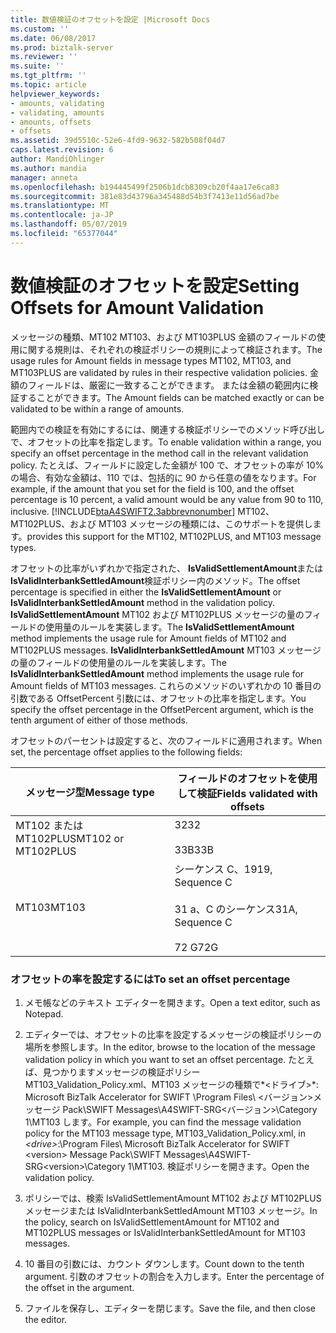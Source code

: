 ```yaml
---
title: 数値検証のオフセットを設定 |Microsoft Docs
ms.custom: ''
ms.date: 06/08/2017
ms.prod: biztalk-server
ms.reviewer: ''
ms.suite: ''
ms.tgt_pltfrm: ''
ms.topic: article
helpviewer_keywords:
- amounts, validating
- validating, amounts
- amounts, offsets
- offsets
ms.assetid: 39d5510c-52e6-4fd9-9632-582b508f04d7
caps.latest.revision: 6
author: MandiOhlinger
ms.author: mandia
manager: anneta
ms.openlocfilehash: b194445499f2506b1dcb8309cb20f4aa17e6ca83
ms.sourcegitcommit: 381e83d43796a345488d54b3f7413e11d56ad7be
ms.translationtype: MT
ms.contentlocale: ja-JP
ms.lasthandoff: 05/07/2019
ms.locfileid: "65377044"
---
```

# <a name="setting-offsets-for-amount-validation"></a><span data-ttu-id="2f06d-102">数値検証のオフセットを設定</span><span class="sxs-lookup"><span data-stu-id="2f06d-102">Setting Offsets for Amount Validation</span></span>
<span data-ttu-id="2f06d-103">メッセージの種類、MT102 MT103、および MT103PLUS 金額のフィールドの使用に関する規則は、それぞれの検証ポリシーの規則によって検証されます。</span><span class="sxs-lookup"><span data-stu-id="2f06d-103">The usage rules for Amount fields in message types MT102, MT103, and MT103PLUS are validated by rules in their respective validation policies.</span></span> <span data-ttu-id="2f06d-104">金額のフィールドは、厳密に一致することができます。 または金額の範囲内に検証することができます。</span><span class="sxs-lookup"><span data-stu-id="2f06d-104">The Amount fields can be matched exactly or can be validated to be within a range of amounts.</span></span>  
  
 <span data-ttu-id="2f06d-105">範囲内での検証を有効にするには、関連する検証ポリシーでのメソッド呼び出しで、オフセットの比率を指定します。</span><span class="sxs-lookup"><span data-stu-id="2f06d-105">To enable validation within a range, you specify an offset percentage in the method call in the relevant validation policy.</span></span> <span data-ttu-id="2f06d-106">たとえば、フィールドに設定した金額が 100 で、オフセットの率が 10% の場合、有効な金額は、110 では、包括的に 90 から任意の値をなります。</span><span class="sxs-lookup"><span data-stu-id="2f06d-106">For example, if the amount that you set for the field is 100, and the offset percentage is 10 percent, a valid amount would be any value from 90 to 110, inclusive.</span></span> [!INCLUDE[btaA4SWIFT2.3abbrevnonumber](../../includes/btaa4swift2-3abbrevnonumber-md.md)] <span data-ttu-id="2f06d-107">MT102、MT102PLUS、および MT103 メッセージの種類には、このサポートを提供します。</span><span class="sxs-lookup"><span data-stu-id="2f06d-107">provides this support for the MT102, MT102PLUS, and MT103 message types.</span></span>  
  
 <span data-ttu-id="2f06d-108">オフセットの比率がいずれかで指定された、 **IsValidSettlementAmount**または**IsValidInterbankSettledAmount**検証ポリシー内のメソッド。</span><span class="sxs-lookup"><span data-stu-id="2f06d-108">The offset percentage is specified in either the **IsValidSettlementAmount** or **IsValidInterbankSettledAmount** method in the validation policy.</span></span> <span data-ttu-id="2f06d-109">**IsValidSettlementAmount** MT102 および MT102PLUS メッセージの量のフィールドの使用量のルールを実装します。</span><span class="sxs-lookup"><span data-stu-id="2f06d-109">The **IsValidSettlementAmount** method implements the usage rule for Amount fields of MT102 and MT102PLUS messages.</span></span> <span data-ttu-id="2f06d-110">**IsValidInterbankSettledAmount** MT103 メッセージの量のフィールドの使用量のルールを実装します。</span><span class="sxs-lookup"><span data-stu-id="2f06d-110">The **IsValidInterbankSettledAmount** method implements the usage rule for Amount fields of MT103 messages.</span></span> <span data-ttu-id="2f06d-111">これらのメソッドのいずれかの 10 番目の引数である OffsetPercent 引数には、オフセットの比率を指定します。</span><span class="sxs-lookup"><span data-stu-id="2f06d-111">You specify the offset percentage in the OffsetPercent argument, which is the tenth argument of either of those methods.</span></span>  
  
 <span data-ttu-id="2f06d-112">オフセットのパーセントは設定すると、次のフィールドに適用されます。</span><span class="sxs-lookup"><span data-stu-id="2f06d-112">When set, the percentage offset applies to the following fields:</span></span>  
  
|<span data-ttu-id="2f06d-113">メッセージ型</span><span class="sxs-lookup"><span data-stu-id="2f06d-113">Message type</span></span>|<span data-ttu-id="2f06d-114">フィールドのオフセットを使用して検証</span><span class="sxs-lookup"><span data-stu-id="2f06d-114">Fields validated with offsets</span></span>|  
|------------------|-----------------------------------|  
|<span data-ttu-id="2f06d-115">MT102 または MT102PLUS</span><span class="sxs-lookup"><span data-stu-id="2f06d-115">MT102 or MT102PLUS</span></span>|<span data-ttu-id="2f06d-116">32</span><span class="sxs-lookup"><span data-stu-id="2f06d-116">32</span></span><br /><br /> <span data-ttu-id="2f06d-117">33B</span><span class="sxs-lookup"><span data-stu-id="2f06d-117">33B</span></span>|  
|<span data-ttu-id="2f06d-118">MT103</span><span class="sxs-lookup"><span data-stu-id="2f06d-118">MT103</span></span>|<span data-ttu-id="2f06d-119">シーケンス C、19</span><span class="sxs-lookup"><span data-stu-id="2f06d-119">19, Sequence C</span></span><br /><br /> <span data-ttu-id="2f06d-120">31 a、C のシーケンス</span><span class="sxs-lookup"><span data-stu-id="2f06d-120">31A, Sequence C</span></span><br /><br /> <span data-ttu-id="2f06d-121">72 G</span><span class="sxs-lookup"><span data-stu-id="2f06d-121">72G</span></span>|  
  
### <a name="to-set-an-offset-percentage"></a><span data-ttu-id="2f06d-122">オフセットの率を設定するには</span><span class="sxs-lookup"><span data-stu-id="2f06d-122">To set an offset percentage</span></span>  
  
1.  <span data-ttu-id="2f06d-123">メモ帳などのテキスト エディターを開きます。</span><span class="sxs-lookup"><span data-stu-id="2f06d-123">Open a text editor, such as Notepad.</span></span>  
  
2.  <span data-ttu-id="2f06d-124">エディターでは、オフセットの比率を設定するメッセージの検証ポリシーの場所を参照します。</span><span class="sxs-lookup"><span data-stu-id="2f06d-124">In the editor, browse to the location of the message validation policy in which you want to set an offset percentage.</span></span> <span data-ttu-id="2f06d-125">たとえば、見つかりますメッセージの検証ポリシー MT103_Validation_Policy.xml、MT103 メッセージの種類で*\<ドライブ\>*: Microsoft BizTalk Accelerator for SWIFT \Program Files\ \<バージョン\>メッセージ Pack\SWIFT Messages\A4SWIFT-SRG\<バージョン\>\Category 1\MT103 します。</span><span class="sxs-lookup"><span data-stu-id="2f06d-125">For example, you can find the message validation policy for the MT103 message type, MT103_Validation_Policy.xml, in *\<drive\>*:\Program Files\ Microsoft BizTalk Accelerator for SWIFT \<version\> Message Pack\SWIFT Messages\A4SWIFT-SRG\<version\>\Category 1\MT103.</span></span> <span data-ttu-id="2f06d-126">検証ポリシーを開きます。</span><span class="sxs-lookup"><span data-stu-id="2f06d-126">Open the validation policy.</span></span>  
  
3.  <span data-ttu-id="2f06d-127">ポリシーでは、検索 IsValidSettlementAmount MT102 および MT102PLUS メッセージまたは IsValidInterbankSettledAmount MT103 メッセージ。</span><span class="sxs-lookup"><span data-stu-id="2f06d-127">In the policy, search on IsValidSettlementAmount for MT102 and MT102PLUS messages or IsValidInterbankSettledAmount for MT103 messages.</span></span>  
  
4.  <span data-ttu-id="2f06d-128">10 番目の引数には、カウント ダウンします。</span><span class="sxs-lookup"><span data-stu-id="2f06d-128">Count down to the tenth argument.</span></span> <span data-ttu-id="2f06d-129">引数のオフセットの割合を入力します。</span><span class="sxs-lookup"><span data-stu-id="2f06d-129">Enter the percentage of the offset in the argument.</span></span>  
  
5.  <span data-ttu-id="2f06d-130">ファイルを保存し、エディターを閉じます。</span><span class="sxs-lookup"><span data-stu-id="2f06d-130">Save the file, and then close the editor.</span></span>